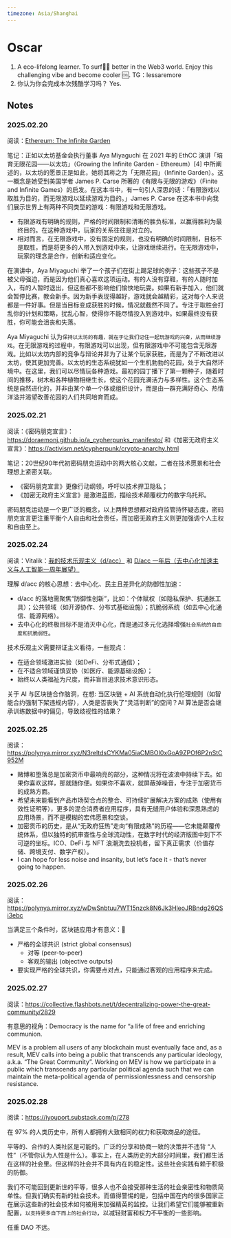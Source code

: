 ```yaml
---
timezone: Asia/Shanghai
---
```


# Oscar

1. A eco-lifelong learner. To surf🏄‍♀️ better in the Web3 world. Enjoy this challenging vibe and become cooler 🆒. TG：lessaremore
2. 你认为你会完成本次残酷学习吗？ Yes. 

## Notes

<!-- Content_START -->

### 2025.02.20
阅读：[Ethereum: The Infinite Garden](https://share.foresightnews.pro/article/detail/68863)

笔记：正如以太坊基金会执行董事 Aya Miyaguchi 在 2021 年的 EthCC 演讲「培育无限花园——以太坊」（Growing the Infinite Garden - Ethereum）[4] 中所阐述的，以太坊的愿景正是如此，她将其称之为「无限花园」（Infinite Garden）。这一概念是她受到美国学者 James P. Carse 所著的《有限与无限的游戏》（Finite and Infinite Games）的启发。在这本书中，有一句引人深思的话：「有限游戏以取胜为目的，而无限游戏以延续游戏为目的。」James P. Carse 在这本书中向我们展示世界上有两种不同类型的游戏：有限游戏和无限游戏。
- 有限游戏有明确的规则，严格的时间限制和清晰的胜负标准，以赢得胜利为最终目的。在这种游戏中，玩家的关系往往是对立的。
- 相对而言，在无限游戏中，没有固定的规则，也没有明确的时间限制，目标不是取胜，而是将更多的人带入到游戏中来，让游戏继续进行。在无限游戏中，玩家的理念是合作，创新和适应变化。

在演讲中，Aya Miyaguchi 举了一个孩子们在街上踢足球的例子：这些孩子不是被父母强迫，而是因为他们真心喜欢这项运动。有的人没有穿鞋，有的人随时加入，有的人暂时退出，但这些都不影响他们愉快地玩耍。如果有新手加入，他们就会暂停比赛，教会新手。因为新手表现得越好，游戏就会越精彩，这对每个人来说都是一件好事。但是当目标变成获胜的时候，情况就截然不同了。专注于取胜会打乱你的计划和策略，扰乱心智，使得你不能尽情投入到游戏中。如果最终没有获胜，你可能会沮丧和失落。

Aya Miyaguchi 认为`保持以太坊的有趣，就在于让我们记住一起玩游戏的兴奋，从而继续游戏`。在无限游戏的过程中，有限游戏可以出现，但有限游戏中不可能包含无限游戏。比如以太坊内部的竞争与辩论并非为了让某个玩家获胜，而是为了不断改进以太坊，使其更加完善。以太坊的生态系统犹如一个生机勃勃的花园，处于大自然环境中。在这里，我们可以尽情玩各种游戏。最初的园丁播下了第一颗种子，随着时间的推移，树木和各种植物相继生长，使这个花园充满活力与多样性。这个生态系统是自然进化的，并非由某个单一个体或组织设计，而是由一群充满好奇心、热情洋溢并渴望改善花园的人们共同培育而成。

### 2025.02.21
阅读：《密码朋克宣言》：https://doraemonj.github.io/a_cypherpunks_manifesto/ 和《加密无政府主义宣言》：https://activism.net/cypherpunk/crypto-anarchy.html

笔记：20世纪90年代初密码朋克运动中的两大核心文献，二者在技术愿景和社会理想上紧密关联。
* 《密码朋克宣言》更像行动纲领，呼吁以技术捍卫隐私；
* 《加密无政府主义宣言》是激进蓝图，描绘技术颠覆权力的数字乌托邦。

密码朋克运动是一个更广泛的概念，以上两种思想都对政府监管持怀疑态度，密码朋克宣言更注重平衡个人自由和社会责任，而加密无政府主义则更加强调个人主权和自由至上。

### 2025.02.24
阅读：Vitalik：[我的技术乐观主义（d/acc）](https://www.hellobtc.com/kp/du/11/4861.html)
和 [D/acc 一年后（去中心化加速主义与人工智能一周年展望）](https://www.techflowpost.com/article/detail_22736.html)


理解 d/acc 的核心思想：去中心化、民主且差异化的防御性加速：

- d/acc 的落地需聚焦“防御性创新”，比如：个体赋权（如隐私保护、抗通胀工具）；公共领域（如开源协作、分布式基础设施）；抗脆弱系统（如去中心化通信、能源网络）。
- 去中心化的终极目标不是消灭中心化，而是通过多元化选择增强`社会系统的自由度和抗脆弱性`。

技术乐观主义需要辩证主义看待，一些观点：
  * 在适合领域激进实验（如DeFi、分布式通信）；
  * 在不适合领域谨慎妥协（如医疗、能源基础设施）；
  * 始终以人类福祉为尺度，而非盲目追求技术意识形态。

关于 AI 与区块链合作脑洞，在想: 当区块链 + AI 系统自动化执行伦理规则（如智能合约强制下架违规内容），人类是否丧失了“灵活判断”的空间？AI 算法是否会继承训练数据中的偏见，导致歧视性的结果？

### 2025.02.25
阅读：https://polynya.mirror.xyz/N3reltdsCYKMa05iaCMBOI0xGoA9ZPOf6P2nStC952M

- 赌博和堕落总是加密货币中最响亮的部分，这种情况将在波浪中持续下去。如果你喜欢这样，那就随你便。如果你不喜欢，就屏蔽掉噪音，专注于加密货币的成熟方面。
- 希望未来能看到产品市场契合点的整合、可持续扩展解决方案的成熟（使用有效性证明等），更多的混合消费者应用程序，具有无缝用户体验和深思熟虑的应用场景，而不是模糊的宏伟愿景和空谈。 
- 加密货币的历史，是从“无政府狂热”走向“有限成熟”的历程——它未能颠覆传统体系，但以独特的抗审查性与全球流动性，在数字时代的经济版图中刻下不可逆的坐标。ICO、DeFi 与 NFT 浪潮洗去投机者，留下真正需求（价值存储、跨境支付、数字产权）。
- I can hope for less noise and insanity, but let’s face it - that’s never going to happen. 

### 2025.02.26
阅读：https://polynya.mirror.xyz/wDwSnbtuu7WT15nzck8N6Jk3HleoJRBndg26QSi3ebc

当满足三个条件时，区块链应用才有意义：🤔
- 严格的全球共识 (strict global consensus)
  - 对等 (peer-to-peer)
  - 客观的输出 (objective outputs)
- 要实现严格的全球共识，你需要点对点，只能通过客观的应用程序来完成。

### 2025.02.27
阅读：https://collective.flashbots.net/t/decentralizing-power-the-great-community/2829

有意思的视角：Democracy is the name for “a life of free and enriching communion.

MEV is a problem all users of any blockchain must eventually face and, as a result, MEV calls into being a public that transcends any particular ideology, a.k.a. “The Great Community”. Working on MEV is how we participate in a public which transcends any particular political agenda such that we can maintain the meta-political agenda of permissionlessness and censorship resistance.

### 2025.02.28
阅读：https://iyouport.substack.com/p/278

在 97% 的人类历史中，所有人都拥有大致相同的权力和获取商品的途径。

平等的、合作的人类社区是可能的。广泛的分享和协商一致的决策并不违背 “人性”（不管你认为人性是什么）。事实上，在人类历史的大部分时间里，我们都生活在这样的社会里。但这样的社会并不具有内在的稳定性。这些社会实践有赖于积极的防御。

我们不可能回到更新世的平等，很多人也不会接受那种生活的社会亲密性和物质简单性。但我们确实有新的社会技术。而值得警惕的是，包括中国在内的很多国家正在展示这些新的社会技术如何被用来加强精英的监控。让我们希望它们能够被重新配置，`以支持更多自下而上的社会行动`，以减轻财富和权力不平衡的一些影响。

任重 DAO 不远。

<!-- Content_END -->
